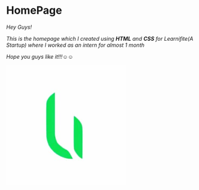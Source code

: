 # HomePage

*Hey Guys!*

_This is the homepage which I created using **HTML** and **CSS** for Learnifite(A Startup) where I worked as an intern for almost 1 month_

_Hope you guys like it!!!☺️☺️_

![image](logo.jpg)
